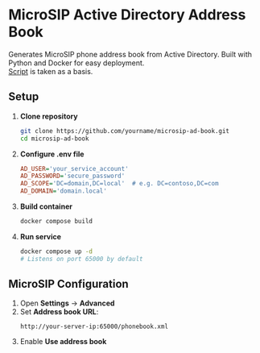 # MicroSIP Active Directory Address Book

Generates MicroSIP phone address book from Active Directory. Built with Python and Docker for easy deployment.\
[Script](https://www.oldfag.ru/2021/03/microsip-ldap-addressbook.html) is taken as a basis.

## Setup

1. **Clone repository**
    ```bash
    git clone https://github.com/yourname/microsip-ad-book.git
    cd microsip-ad-book
    ```

2. **Configure .env file**
    ```ini
    AD_USER='your_service_account'
    AD_PASSWORD='secure_password'
    AD_SCOPE='DC=domain,DC=local'  # e.g. DC=contoso,DC=com
    AD_DOMAIN='domain.local'
    ```

3. **Build container**
    ```bash
    docker compose build
    ```

4. **Run service**
    ```bash
    docker compose up -d
    # Listens on port 65000 by default
    ```

## MicroSIP Configuration
1. Open **Settings** → **Advanced**
2. Set **Address book URL**:
    ```
    http://your-server-ip:65000/phonebook.xml
    ```
3. Enable **Use address book**